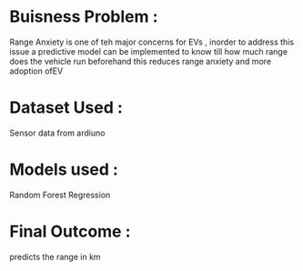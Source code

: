 # Buisness Problem :
Range Anxiety is one of teh major concerns for EVs , inorder to address this issue a predictive model can be implemented to know till how much range does the vehicle run beforehand this reduces range anxiety and more adoption ofEV
# Dataset Used : 
Sensor data from ardiuno
# Models used :
Random Forest Regression 
# Final Outcome :
predicts the range in km 
